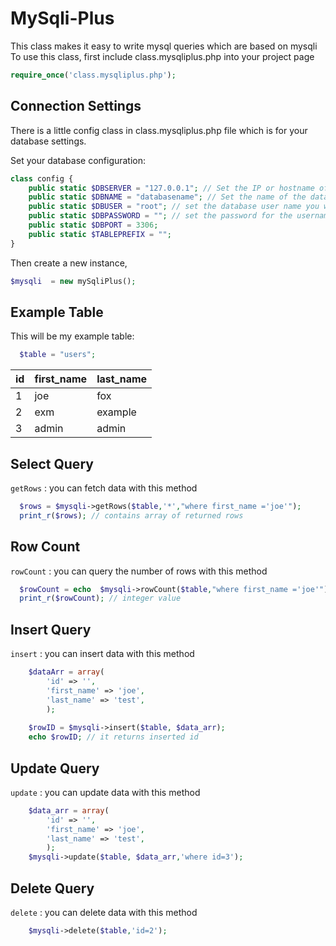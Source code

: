 MySqli-Plus
===========
This class makes it easy to write mysql queries which are based on mysqli
To use this class, first include class.mysqliplus.php into your project page
```php 
require_once('class.mysqliplus.php');
```

Connection Settings
----
There is a little config class in class.mysqliplus.php file which is for your database settings.

Set your database configuration:
```php 
class config {
    public static $DBSERVER = "127.0.0.1"; // Set the IP or hostname of the database server you wish to connect to 
    public static $DBNAME = "databasename"; // Set the name of the database you wish to connect to 
    public static $DBUSER = "root"; // set the database user name you wish to use to connect to the database server 
    public static $DBPASSWORD = ""; // set the password for the username above 
    public static $DBPORT = 3306; 
    public static $TABLEPREFIX = ""; 
} 
```

Then create a new instance,
```php 
$mysqli  = new mySqliPlus();  
```
Example Table
-------
This will be my example table:
```php 
  $table = "users";
```
  id | first_name | last_name  
  --- | --- | ---
   1  | joe         | fox 
   2  | exm         | example 
   3  | admin       | admin 
    

Select Query
-------
`getRows` : you can fetch data with this method 
```php  
  $rows = $mysqli->getRows($table,'*',"where first_name ='joe'");
  print_r($rows); // contains array of returned rows
```

Row Count
-------
`rowCount` : you can query the number of rows with this method
```php  
  $rowCount = echo  $mysqli->rowCount($table,"where first_name ='joe'");  
  print_r($rowCount); // integer value
```
 
Insert Query
-------
`insert` : you can insert data with this method 
```php  
    $dataArr = array(  
        'id' => '', 
        'first_name' => 'joe', 
        'last_name' => 'test',  
        );  
         
    $rowID = $mysqli->insert($table, $data_arr); 
    echo $rowID; // it returns inserted id  
```

Update Query
-------
`update` : you can update data with this method 
```php  
    $data_arr = array(  
        'id' => '', 
        'first_name' => 'joe', 
        'last_name' => 'test',  
        );  
    $mysqli->update($table, $data_arr,'where id=3');
```

Delete Query
-------
`delete` : you can delete data with this method 
```php  
    $mysqli->delete($table,'id=2');
```
 
 

